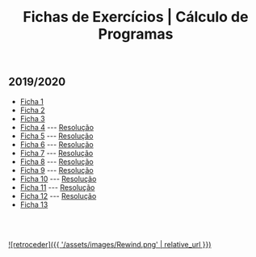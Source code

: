 <br>

<h1 align="center">Fichas de Exercícios | Cálculo de Programas</h1>

<br>

## 2019/2020
* [Ficha 1](1920/f1-1920.pdf)
* [Ficha 2](1920/f2-1920.pdf)
* [Ficha 3](1920/f3-1920.pdf)
* [Ficha 4](1920/f4-1920.pdf) --- [Resolução](1920/f4-1920-res.md)
* [Ficha 5](1920/f5-1920.pdf) --- [Resolução](1920/f5-1920-res.md)
* [Ficha 6](1920/f6-1920.pdf) --- [Resolução](1920/f6-1920-res.md)
* [Ficha 7](1920/f7-1920.pdf) --- [Resolução](1920/f7-1920-res.md)
* [Ficha 8](1920/f8-1920.pdf) --- [Resolução](1920/f8-1920-res.md)
* [Ficha 9](1920/f9-1920.pdf) --- [Resolução](1920/f9-1920-res.md)
* [Ficha 10](1920/f10-1920.pdf) --- [Resolução](1920/f10-1920-res.md)
* [Ficha 11](1920/f11-1920.pdf) --- [Resolução](1920/f11-1920-res.md)
* [Ficha 12](1920/f12-1920.pdf) --- [Resolução](1920/f12-1920-res.md)
* [Ficha 13](1920/f13-1920.pdf)

<br><br>

[![retroceder]({{ '/assets/images/Rewind.png' | relative_url }})](https://david81820.github.io/Recursos-LCC/calculoProgramas)
